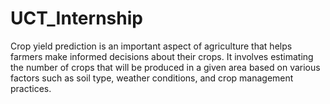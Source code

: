 # UCT_Internship
 Crop yield prediction is an important aspect of agriculture that helps farmers make informed decisions about their crops. It involves estimating the number of crops that will be produced in a given area based on various factors such as soil type, weather conditions, and crop management practices.
